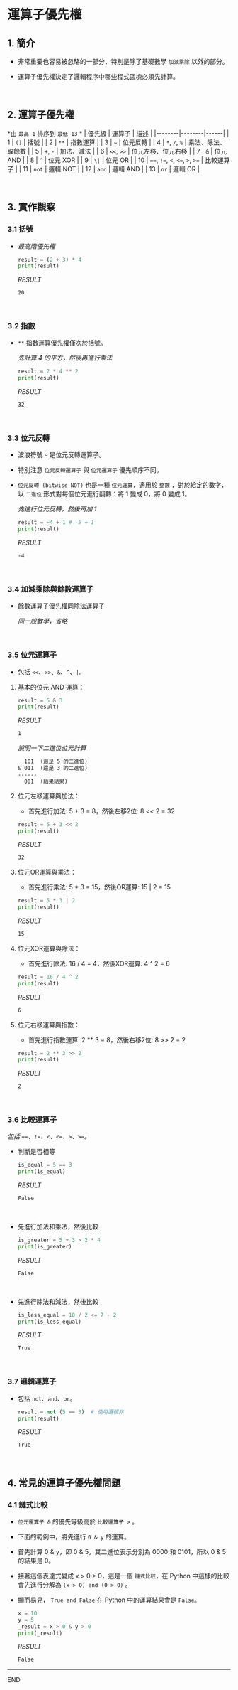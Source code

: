 # 運算子優先權

## 1. 簡介

- 非常重要也容易被忽略的一部分，特別是除了基礎數學 `加減乘除` 以外的部分。

- 運算子優先權決定了邏輯程序中哪些程式區塊必須先計算。


</br>


## 2. 運算子優先權
*由 `最高 1` 排序到 `最低 13` *
| 優先級 | 運算子 | 描述 |
|--------|--------|------|
| 1      | `()`   | 括號 |
| 2      | `**`   | 指數運算 |
| 3      | `~`    | 位元反轉 |
| 4      | `*`, `/`, `%` | 乘法、除法、取餘數 |
| 5      | `+`, `-` | 加法、減法 |
| 6      | `<<`, `>>` | 位元左移、位元右移 |
| 7      | `&`    | 位元 AND |
| 8      | `^`    | 位元 XOR |
| 9      | `\|`    | 位元 OR |
| 10     | `==`, `!=`, `<`, `<=`, `>`, `>=` | 比較運算子 |
| 11     | `not`  | 邏輯 NOT |
| 12     | `and`  | 邏輯 AND |
| 13     | `or`   | 邏輯 OR |



</br>


## 3. 實作觀察

### 3.1 括號

- *最高階優先權*
    ```python
    result = (2 + 3) * 4 
    print(result)
    ```
    _RESULT_
    ```bash
    20
    ```

</br>

### 3.2 指數

- `**` 指數運算優先權僅次於括號。
  
  *先計算 4 的平方，然後再進行乘法*
    ```python
    result = 2 * 4 ** 2  
    print(result) 
    ```
    _RESULT_
    ```bash
    32
    ```

</br>

### 3.3 位元反轉

- 波浪符號 `~` 是位元反轉運算子。

- 特別注意 `位元反轉運算子` 與 `位元運算子` 優先順序不同。

- `位元反轉 (bitwise NOT)` 也是一種 `位元運算`，適用於 `整數` ，對於給定的數字，以 `二進位` 形式對每個位元進行翻轉：將 1 變成 0，將 0 變成 1。

    *先進行位元反轉，然後再加 1*

    ```python
    result = ~4 + 1 # -5 + 1  
    print(result)  
    ```
    _RESULT_
    ```bash
    -4
    ```

</br>

### 3.4 加減乘除與餘數運算子
- 餘數運算子優先權同除法運算子
  
  _同一般數學，省略_


</br>

### 3.5 位元運算子

- 包括 `<<`、`>>`、`&`、`^`、`|`。


1. 基本的位元 AND 運算：


    ```python
    result = 5 & 3  
    print(result)
    ```
    _RESULT_
    ```bash
    1
    ```
    *說明一下二進位位元計算*
    ```markdown
      101  (這是 5 的二進位)
    & 011  (這是 3 的二進位)
    ------
      001  (結果結果)
    ```

2. 位元左移運算與加法：

   - 首先進行加法: 5 + 3 = 8，然後左移2位: 8 << 2 = 32
    ```python
    result = 5 + 3 << 2
    print(result)  
    ```
    _RESULT_
    ```bash
    32
    ```

3. 位元OR運算與乘法：
   
   - 首先進行乘法: 5 * 3 = 15，然後OR運算: 15 | 2 = 15 
   
    ```python
    result = 5 * 3 | 2
    print(result)  
    ```
    _RESULT_
    ```bash
    15
    ```

4. 位元XOR運算與除法：
   
   - 首先進行除法: 16 / 4 = 4，然後XOR運算: 4 ^ 2 = 6
    ```python
    result = 16 / 4 ^ 2
    print(result)  
    ```
    _RESULT_
    ```bash
    6
    ```

5. 位元右移運算與指數：

   - 首先進行指數運算: 2 ** 3 = 8，然後右移2位: 8 >> 2 = 2
    ```python
    result = 2 ** 3 >> 2
    print(result)  
    ```
    _RESULT_
    ```bash
    2
    ```

</br>

### 3.6 比較運算子

  *包括 `==`、`!=`、`<`、`<=`、`>`、`>=`。*


  - 判斷是否相等
    ```python
    is_equal = 5 == 3  
    print(is_equal)
    ```
    *RESULT*
    ```bash
    False
    ```

</br>

  - 先進行加法和乘法，然後比較
    ```python
    is_greater = 5 + 3 > 2 * 4  
    print(is_greater)
    ```
    *RESULT*
    ```bash
    False
    ```

</br>

  - 先進行除法和減法，然後比較
    ```python
    is_less_equal = 10 / 2 <= 7 - 2  
    print(is_less_equal)
    ```
    *RESULT*
    ```bash
    True
    ```

</br>

### 3.7 邏輯運算子

  - 包括 `not`、`and`、`or`。

    ```python
    result = not (5 == 3)  # 使用邏輯非
    print(result) 
    ```
    *RESULT*
    ```bash
    True
    ```

</br>


## 4. 常見的運算子優先權問題

### 4.1 鏈式比較
  
  - `位元運算子 &` 的優先等級高於 `比較運算子 >` 。
  
  - 下面的範例中，將先進行 `0 & y` 的運算。
 
  - 首先計算 0 & y，即 0 & 5。其二進位表示分別為 0000 和 0101，所以 0 & 5 的結果是 0。
  
  - 接著這個表達式變成 x > 0 > 0，這是一個 `鏈式比較`，在 Python 中這樣的比較會先進行分解為 `(x > 0) and (0 > 0)` 。
  
  - 顯而易見， `True and False` 在 Python 中的運算結果會是 `False`。


    ```python
    x = 10
    y = 5
    _result = x > 0 & y > 0 
    print(_result)  
    ```
    *RESULT*
    ```bash
    False
    ```

---

END

